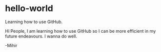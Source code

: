# hello-world
Learning how to use GitHub.

Hi People,
I am learning how to use GitHub so I can be more efficient in my future endeavours.
I wanna do well.

-Mihir
